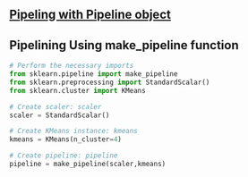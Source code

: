 
## [Pipeling with Pipeline object](/ML/pipeline.ipynb)
## Pipelining Using make_pipeline function

```python
# Perform the necessary imports
from sklearn.pipeline import make_pipeline
from sklearn.preprocessing import StandardScalar()
from sklearn.cluster import KMeans

# Create scaler: scaler
scaler = StandardScalar()

# Create KMeans instance: kmeans
kmeans = KMeans(n_cluster=4)

# Create pipeline: pipeline
pipeline = make_pipeline(scaler,kmeans)

```
